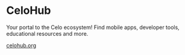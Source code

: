 # CeloHub

Your portal to the Celo ecosystem! Find mobile apps, developer tools, educational resources and more.

[celohub.org](https://celohub.org)
